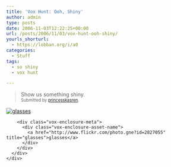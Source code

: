 ```yaml
---
title: 'Vox Hunt: Ooh, Shiny'
author: admin
type: posts
date: 2006-11-03T12:22:25+00:00
url: /posts/2006/11/03/vox-hunt-ooh-shiny/
yourls_shorturl:
  - https://lobban.org/i/a0
categories:
  - Stuff
tags:
  - so shiny
  - vox hunt

---
```

> Show us something shiny.  
> <span style="font-size: 0.8em">Submitted by <a class="enclosure-inline-user" href="http://purplepalace.vox.com/">princesskasren</a>.</span>

<div class="vox-enclosure vox-enclosure-center vox-enclosure-large vox-photo-enclosure">
  <div class="vox-enclosure-inner">
    <div class="vox-enclosure-list">
      <div class="vox-enclosure-item vox-photo-asset vox-last">
        <div class="vox-enclosure-image">
          <a href="http://www.flickr.com/photo.gne?id=2827055" title="glasses"><img alt="glasses" class="asset asset-image at-xid-6a01348743f8e2970c0133f423d92d970b" src="https://nonimage.typepad.com/.a/6a01348743f8e2970c0133f423d92d970b-320pi" /></a>
        </div>
        
        <div class="vox-enclosure-meta">
          <div class="vox-enclosure-asset-name">
            <a href="http://www.flickr.com/photo.gne?id=2827055" title="glasses">glasses</a>
          </div>
        </div>
      </div>
    </div>
  </div>
</div>

<div>
</div>